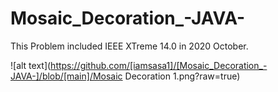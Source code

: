 # Mosaic_Decoration_-JAVA-
This Problem included IEEE XTreme 14.0 in 2020 October.

![alt text](https://github.com/[iamsasa1]/[Mosaic_Decoration_-JAVA-]/blob/[main]/Mosaic Decoration 1.png?raw=true)
